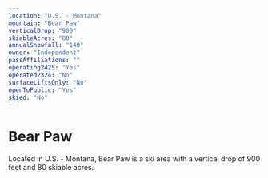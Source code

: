 ```yaml
---
location: "U.S. - Montana"
mountain: "Bear Paw"
verticalDrop: "900"
skiableAcres: "80"
annualSnowfall: "140"
owner: "Independent"
passAffiliations: ""
operating2425: "Yes"
operated2324: "No"
surfaceLiftsOnly: "No"
openToPublic: "Yes"
skied: "No"
---
```


# Bear Paw

Located in U.S. - Montana, Bear Paw is a ski area with a vertical drop of 900 feet and 80 skiable acres.